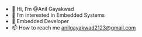 - 👋 Hi, I’m @Anil Gayakwad
- 👀 I’m interested in Embedded Systems
- 🌱 Embedded Developer
- 📫 How to reach me anilgayakwad2123@gmail.com

<!---
anilbg12/anilbg12 is a ✨ special ✨ repository because its `README.md` (this file) appears on your GitHub profile.
You can click the Preview link to take a look at your changes.
--->
